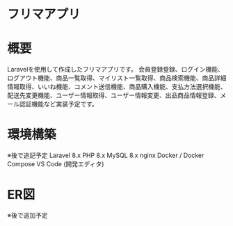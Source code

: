 # フリマアプリ

# 概要
Laravelを使用して作成したフリマアプリです。
会員登録登録、ログイン機能、ログアウト機能、商品一覧取得、マイリスト一覧取得、商品検索機能、商品詳細情報取得、いいね機能、コメント送信機能、商品購入機能、支払方法選択機能、配送先変更機能、ユーザー情報取得、ユーザー情報変更、出品商品情報登録、メール認証機能など実装予定です。

# 環境構築
※後で追記予定
Laravel 8.x
PHP 8.x
MySQL 8.x
nginx
Docker / Docker Compose
VS Code (開発エディタ)

# ER図
※後で追加予定
